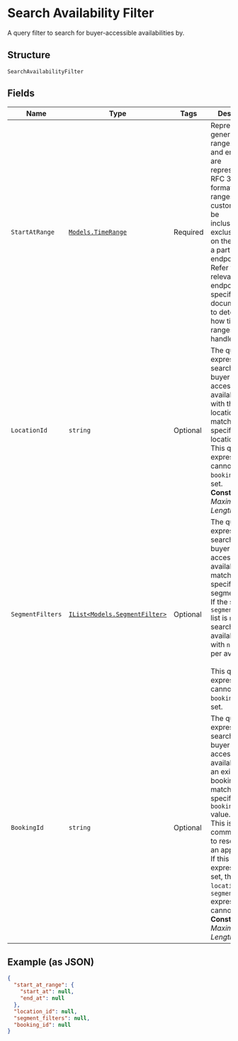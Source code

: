 
# Search Availability Filter

A query filter to search for buyer-accessible availabilities by.

## Structure

`SearchAvailabilityFilter`

## Fields

| Name | Type | Tags | Description |
|  --- | --- | --- | --- |
| `StartAtRange` | [`Models.TimeRange`](../../doc/models/time-range.md) | Required | Represents a generic time range. The start and end values are<br>represented in RFC 3339 format. Time ranges are customized to be<br>inclusive or exclusive based on the needs of a particular endpoint.<br>Refer to the relevant endpoint-specific documentation to determine<br>how time ranges are handled. |
| `LocationId` | `string` | Optional | The query expression to search for buyer-accessible availabilities with their location IDs matching the specified location ID.<br>This query expression cannot be set if `booking_id` is set.<br>**Constraints**: *Maximum Length*: `32` |
| `SegmentFilters` | [`IList<Models.SegmentFilter>`](../../doc/models/segment-filter.md) | Optional | The query expression to search for buyer-accessible availabilities matching the specified list of segment filters.<br>If the size of the `segment_filters` list is `n`, the search returns availabilities with `n` segments per availability.<br><br>This query expression cannot be set if `booking_id` is set. |
| `BookingId` | `string` | Optional | The query expression to search for buyer-accessible availabilities for an existing booking by matching the specified `booking_id` value.<br>This is commonly used to reschedule an appointment.<br>If this expression is set, the `location_id` and `segment_filters` expressions cannot be set.<br>**Constraints**: *Maximum Length*: `36` |

## Example (as JSON)

```json
{
  "start_at_range": {
    "start_at": null,
    "end_at": null
  },
  "location_id": null,
  "segment_filters": null,
  "booking_id": null
}
```

